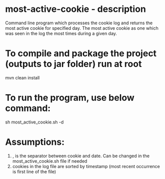 # most-active-cookie - description
Command line program which processes the cookie log and returns the most active cookie for specified day.
The most active cookie as one which was seen in the log the most times during a given day.

# To compile and package the project (outputs to jar folder) run at root
mvn clean install

# To run the program, use below command:
sh most_active_cookie.sh <filepath> -d <yyyy-mm-dd>
  
# Assumptions:
1. , is the separator between cookie and date. Can be changed in the most_active_cookie.sh file if needed
2. cookies in the log file are sorted by timestamp (most recent occurrence is
first line of the file)
